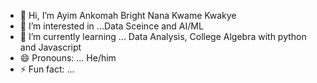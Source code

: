 - 👋 Hi, I’m Ayim Ankomah Bright Nana Kwame Kwakye
- 👀 I’m interested in ...Data Sceince and AI/ML
- 🌱 I’m currently learning ... Data Analysis, College Algebra with python and Javascript
- 😄 Pronouns: ... He/him
- ⚡ Fun fact: ...

<!---
nanak18/nanak18 is a ✨ special ✨ repository because its `README.md` (this file) appears on your GitHub profile.
You can click the Preview link to take a look at your changes.
--->
